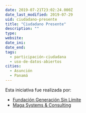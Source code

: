 ```yaml
---
date: 2019-07-21T23:02:24.000Z
date_last_modified: 2019-07-29
uid: ciudadano-presente
title: "Ciudadano Presente"
description: ""
type: 
website: 
date_ini: 
date_end: 
tags:
  - participación-ciudadana
  - uso-de-datos-abiertos
cities: 
  - Asunción
  - Panamá
---
```


Esta iniciativa fue realizada por:

- [Fundación Generación Sin Límite](/i/fundacion-generacion-sin-limite.html)
- [Maga Systems & Consulting](/i/maga-systems-consulting.html)
